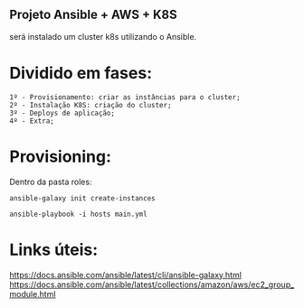 ## Projeto Ansible + AWS + K8S

será instalado um cluster k8s utilizando o Ansible.

# Dividido em fases:

```
1º - Provisionamento: criar as instâncias para o cluster;
2º - Instalação K8S: criação do cluster;
3º - Deploys de aplicação;
4º - Extra;
```

# Provisioning:

Dentro da pasta roles:

```
ansible-galaxy init create-instances

ansible-playbook -i hosts main.yml
```

# Links úteis:

https://docs.ansible.com/ansible/latest/cli/ansible-galaxy.html
https://docs.ansible.com/ansible/latest/collections/amazon/aws/ec2_group_module.html
